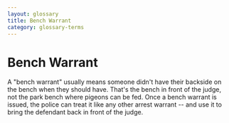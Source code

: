 ```yaml
---
layout: glossary
title: Bench Warrant
category: glossary-terms
---
```


# Bench Warrant

 A "bench warrant" usually means someone didn't have their backside on the bench when they should have. That's the bench in front of the judge, not the park bench where pigeons can be fed.  Once a bench warrant is issued, the police can treat it like any other arrest warrant -- and use it to bring the defendant back in front of the judge.